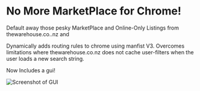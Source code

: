 # No More MarketPlace for Chrome!
Default away those pesky MarketPlace and Online-Only Listings from thewarehouse.co..nz and 

Dynamically adds routing rules to chrome using manfist V3. 
Overcomes limitations where thewarehouse.co.nz does not cache user-filters when the user loads a new search string.


Now Includes a gui!

![Screenshot of GUI](https://raw.githubusercontent.com/2of/NoTheWarehouseMarketPlace_NZ_Chrome/main/Screenshot%202023-01-15%20at%209.27.04%20PM.png)

